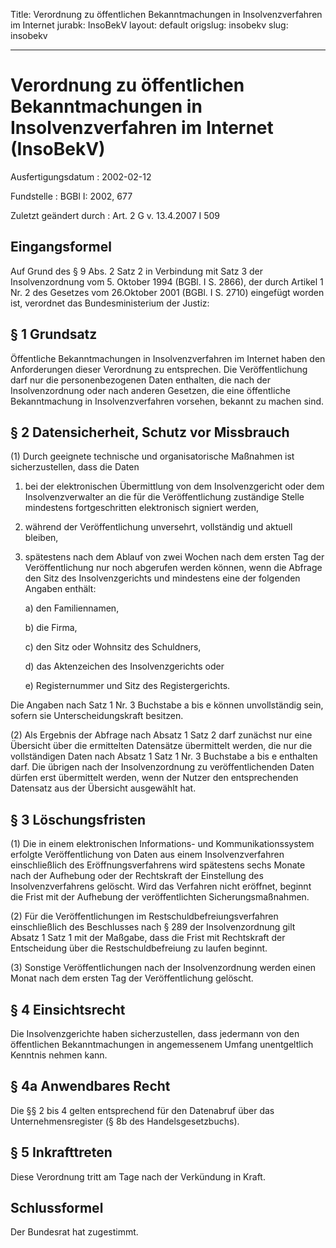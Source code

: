 Title: Verordnung zu öffentlichen Bekanntmachungen in Insolvenzverfahren im Internet
jurabk: InsoBekV
layout: default
origslug: insobekv
slug: insobekv

---

# Verordnung zu öffentlichen Bekanntmachungen in Insolvenzverfahren im Internet (InsoBekV)

Ausfertigungsdatum
:   2002-02-12

Fundstelle
:   BGBl I: 2002, 677

Zuletzt geändert durch
:   Art. 2 G v. 13.4.2007 I 509


## Eingangsformel

Auf Grund des § 9 Abs. 2 Satz 2 in Verbindung mit Satz 3 der
Insolvenzordnung vom 5. Oktober 1994 (BGBl. I S. 2866), der durch
Artikel 1 Nr. 2 des Gesetzes vom 26.Oktober 2001 (BGBl. I S. 2710)
eingefügt worden ist, verordnet das Bundesministerium der Justiz:


## § 1 Grundsatz

Öffentliche Bekanntmachungen in Insolvenzverfahren im Internet haben
den Anforderungen dieser Verordnung zu entsprechen. Die
Veröffentlichung darf nur die personenbezogenen Daten enthalten, die
nach der Insolvenzordnung oder nach anderen Gesetzen, die eine
öffentliche Bekanntmachung in Insolvenzverfahren vorsehen, bekannt zu
machen sind.


## § 2 Datensicherheit, Schutz vor Missbrauch

(1) Durch geeignete technische und organisatorische Maßnahmen ist
sicherzustellen, dass die Daten

1.  bei der elektronischen Übermittlung von dem Insolvenzgericht oder dem
    Insolvenzverwalter an die für die Veröffentlichung zuständige Stelle
    mindestens fortgeschritten elektronisch signiert werden,


2.  während der Veröffentlichung unversehrt, vollständig und aktuell
    bleiben,


3.  spätestens nach dem Ablauf von zwei Wochen nach dem ersten Tag der
    Veröffentlichung nur noch abgerufen werden können, wenn die Abfrage
    den Sitz des Insolvenzgerichts und mindestens eine der folgenden
    Angaben enthält:

    a)  den Familiennamen,


    b)  die Firma,


    c)  den Sitz oder Wohnsitz des Schuldners,


    d)  das Aktenzeichen des Insolvenzgerichts oder


    e)  Registernummer und Sitz des Registergerichts.






Die Angaben nach Satz 1 Nr. 3 Buchstabe a bis e können unvollständig
sein, sofern sie Unterscheidungskraft besitzen.

(2) Als Ergebnis der Abfrage nach Absatz 1 Satz 2 darf zunächst nur
eine Übersicht über die ermittelten Datensätze übermittelt werden, die
nur die vollständigen Daten nach Absatz 1 Satz 1 Nr. 3 Buchstabe a bis
e enthalten darf. Die übrigen nach der Insolvenzordnung zu
veröffentlichenden Daten dürfen erst übermittelt werden, wenn der
Nutzer den entsprechenden Datensatz aus der Übersicht ausgewählt hat.


## § 3 Löschungsfristen

(1) Die in einem elektronischen Informations- und Kommunikationssystem
erfolgte Veröffentlichung von Daten aus einem Insolvenzverfahren
einschließlich des Eröffnungsverfahrens wird spätestens sechs Monate
nach der Aufhebung oder der Rechtskraft der Einstellung des
Insolvenzverfahrens gelöscht. Wird das Verfahren nicht eröffnet,
beginnt die Frist mit der Aufhebung der veröffentlichten
Sicherungsmaßnahmen.

(2) Für die Veröffentlichungen im Restschuldbefreiungsverfahren
einschließlich des Beschlusses nach § 289 der Insolvenzordnung gilt
Absatz 1 Satz 1 mit der Maßgabe, dass die Frist mit Rechtskraft der
Entscheidung über die Restschuldbefreiung zu laufen beginnt.

(3) Sonstige Veröffentlichungen nach der Insolvenzordnung werden einen
Monat nach dem ersten Tag der Veröffentlichung gelöscht.


## § 4 Einsichtsrecht

Die Insolvenzgerichte haben sicherzustellen, dass jedermann von den
öffentlichen Bekanntmachungen in angemessenem Umfang unentgeltlich
Kenntnis nehmen kann.


## § 4a Anwendbares Recht

Die §§ 2 bis 4 gelten entsprechend für den Datenabruf über das
Unternehmensregister (§ 8b des Handelsgesetzbuchs).


## § 5 Inkrafttreten

Diese Verordnung tritt am Tage nach der Verkündung in Kraft.


## Schlussformel

Der Bundesrat hat zugestimmt.

